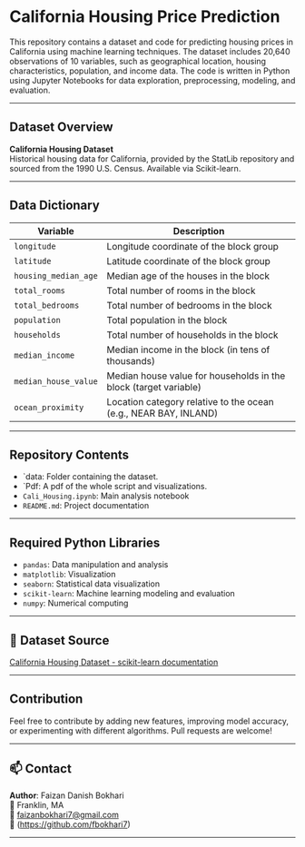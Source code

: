 
# California Housing Price Prediction

This repository contains a dataset and code for predicting housing prices in California using machine learning techniques. The dataset includes 20,640 observations of 10 variables, such as geographical location, housing characteristics, population, and income data. The code is written in Python using Jupyter Notebooks for data exploration, preprocessing, modeling, and evaluation.

---

##  Dataset Overview

**California Housing Dataset**  
Historical housing data for California, provided by the StatLib repository and sourced from the 1990 U.S. Census. Available via Scikit-learn.

---

##  Data Dictionary

| Variable             | Description |
|----------------------|-------------|
| `longitude`          | Longitude coordinate of the block group |
| `latitude`           | Latitude coordinate of the block group |
| `housing_median_age`| Median age of the houses in the block |
| `total_rooms`        | Total number of rooms in the block |
| `total_bedrooms`     | Total number of bedrooms in the block |
| `population`         | Total population in the block |
| `households`         | Total number of households in the block |
| `median_income`      | Median income in the block (in tens of thousands) |
| `median_house_value` | Median house value for households in the block (target variable) |
| `ocean_proximity`    | Location category relative to the ocean (e.g., NEAR BAY, INLAND) |

---

##  Repository Contents

- `data: Folder containing the dataset.  
- `Pdf: A pdf of the whole script and visualizations.
- `Cali_Housing.ipynb`: Main analysis notebook
- `README.md`: Project documentation

---

##  Required Python Libraries

- `pandas`: Data manipulation and analysis  
- `matplotlib`: Visualization  
- `seaborn`: Statistical data visualization  
- `scikit-learn`: Machine learning modeling and evaluation  
- `numpy`: Numerical computing

---

## 🔗 Dataset Source

[California Housing Dataset - scikit-learn documentation](https://scikit-learn.org/stable/modules/generated/sklearn.datasets.fetch_california_housing.html)

---

## Contribution

Feel free to contribute by adding new features, improving model accuracy, or experimenting with different algorithms. Pull requests are welcome!

---

## 📫 Contact

**Author**: Faizan Danish Bokhari  
📍 Franklin, MA  
📧 faizanbokhari7@gmail.com  
🔗 (https://github.com/fbokhari7)

---
